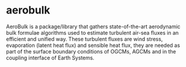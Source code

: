 # aerobulk
AeroBulk is a package/library that gathers state-of-the-art aerodynamic bulk formulae algorithms used to estimate turbulent air-sea fluxes in an efficient and unified way. These turbulent fluxes are wind stress, evaporation (latent heat flux) and sensible heat flux, they are needed as part of the surface boundary conditions of OGCMs, AGCMs and in the coupling interface of Earth Systems.
